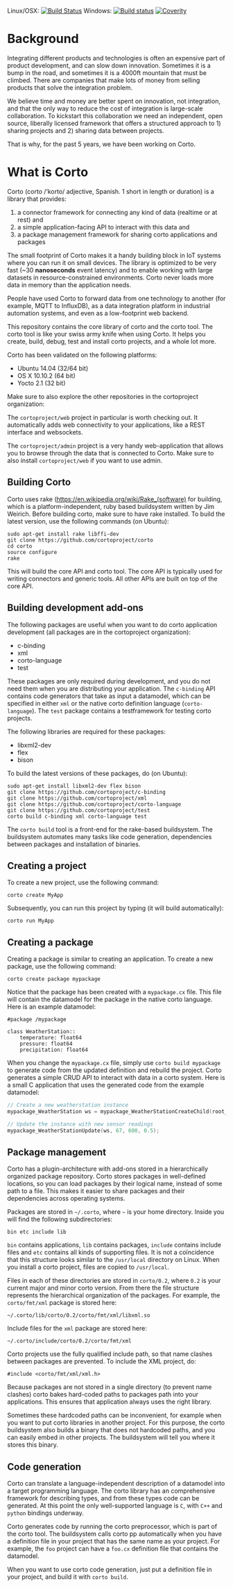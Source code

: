 Linux/OSX: [![Build Status](https://travis-ci.org/cortoproject/corto.svg?branch=master)](https://travis-ci.org/cortoproject/corto) Windows: [![Build status](https://ci.appveyor.com/api/projects/status/549itmv72ut0ia51?svg=true)](https://ci.appveyor.com/project/SanderMertens/corto) [![Coverity](https://scan.coverity.com/projects/3807/badge.svg)](https://scan.coverity.com/projects/3807)



# Background
Integrating different products and technologies is often an expensive part of product development, and can slow down innovation. Sometimes it is a bump in the road, and sometimes it is a 4000ft mountain that must be climbed. There are companies that make lots of money from selling products that solve the integration problem.

We believe time and money are better spent on innovation, not integration, and that the only way to reduce the cost of integration is large-scale collaboration. To kickstart this collaboration we need an independent, open source, liberally licensed framework that offers a structured approach to 1) sharing projects and 2) sharing data between projects.

That is why, for the past 5 years, we have been working on Corto.

# What is Corto
Corto (corto /‘korto/ adjective, Spanish. 1 short in length or duration) is a library that provides:

1. a connector framework for connecting any kind of data (realtime or at rest) and
2. a simple application-facing API to interact with this data and
3. a package management framework for sharing corto applications and packages

The small footprint of Corto makes it a handy building block in IoT systems where you can run it on small devices. The library is optimized to be very fast (~30 **nanoseconds** event latency) and to enable working with large datasets in resource-constrained environments. Corto never loads more data in memory than the application needs.

People have used Corto to forward data from one technology to another (for example, MQTT to InfluxDB), as a data integration platform in industrial automation systems, and even as a low-footprint web backend.

This repository contains the core library of corto and the corto tool. The corto tool is like your swiss army knife when using Corto. It helps you create, build, debug, test and install corto projects, and a whole lot more.

Corto has been validated on the following platforms:
 * Ubuntu 14.04 (32/64 bit)
 * OS X 10.10.2 (64 bit)
 * Yocto 2.1 (32 bit)

Make sure to also explore the other repositories in the cortoproject organization:

The `cortoproject/web` project in particular is worth checking out. It automatically adds web connectivity to your applications, like a REST interface and websockets.

The `cortoproject/admin` project is a very handy web-application that allows you to browse through the data that is connected to Corto. Make sure to also install `cortoproject/web` if you want to use admin.

## Building Corto
Corto uses rake (https://en.wikipedia.org/wiki/Rake_(software) for building, which is a platform-independent, ruby based buildsystem written by Jim Weirich. Before building corto, make sure to have rake installed. To build the latest version, use the following commands (on Ubuntu):
```
sudo apt-get install rake libffi-dev
git clone https://github.com/cortoproject/corto
cd corto
source configure
rake
```

This will build the core API and corto tool. The core API is typically used for writing connectors and generic tools. All other APIs are built on top of the core API.

## Building development add-ons
The following packages are useful when you want to do corto application development (all packages are in the cortoproject organization):
 * c-binding
 * xml
 * corto-language
 * test

These packages are only required during development, and you do not need them when you are distributing your application. The `c-binding` API contains code generators that take as input a datamodel, which can be specified in either `xml` or the native corto definition language (`corto-language`). The `test` package contains a testframework for testing corto projects.

The following libraries are required for these packages:
 * libxml2-dev
 * flex
 * bison

To build the latest versions of these packages, do (on Ubuntu):
```
sudo apt-get install libxml2-dev flex bison
git clone https://github.com/cortoproject/c-binding
git clone https://github.com/cortoproject/xml
git clone https://github.com/cortoproject/corto-language
git clone https://github.com/cortoproject/test
corto build c-binding xml corto-language test
```
The `corto build` tool is a front-end for the rake-based buildsystem. The buildsystem automates many tasks like code generation, dependencies between packages and installation of binaries.

## Creating a project
To create a new project, use the following command:
```
corto create MyApp
```
Subsequently, you can run this project by typing (it will build automatically):
```
corto run MyApp
```

## Creating a package
Creating a package is similar to creating an application. To create a new package, use the following command:
```
corto create package mypackage
```
Notice that the package has been created with a `mypackage.cx` file. This file will contain the datamodel for the package in the native corto language. Here is an example datamodel:
```
#package /mypackage

class WeatherStation::
    temperature: float64
    pressure: float64
    precipitation: float64
```
When you change the `mypackage.cx` file, simply use `corto build mypackage` to generate code from the updated definition and rebuild the project. Corto generates a simple CRUD API to interact with data in a corto system.  Here is a small C application that uses the generated code from the example datamodel:

```c
// Create a new weatherstation instance
mypackage_WeatherStation ws = mypackage_WeatherStationCreateChild(root_o, "ws", 65.0, 500.0, 0.5);

// Update the instance with new sensor readings
mypackage_WeatherStationUpdate(ws, 67, 600, 0.5);
```

## Package management
Corto has a plugin-architecture with add-ons stored in a hierarchically organized package repository. Corto stores packages in well-defined locations, so you can load packages by their logical name, instead of some path to a file. This makes it easier to share packages and their dependencies across operating systems.

Packages are stored in `~/.corto`, where `~` is your home directory. Inside you will find the following subdirectories:
```
bin etc include lib
```
`bin` contains applications, `lib` contains packages, `include` contains include files and `etc` contains all kinds of supporting files. It is not a coïncidence that this structure looks similar to the `/usr/local` directory on Linux. When you install a corto project, files are copied to `/usr/local`.

Files in each of these directories are stored in `corto/0.2`, where `0.2` is your current major and minor corto version. From there the file structure represents the hierarchical organization of the packages. For example, the `corto/fmt/xml` package is stored here:
```
~/.corto/lib/corto/0.2/corto/fmt/xml/libxml.so
```
Include files for the `xml` package are stored here:
```
~/.corto/include/corto/0.2/corto/fmt/xml
```
Corto projects use the fully qualified include path, so that name clashes between packages are prevented. To include the XML project, do:
```
#include <corto/fmt/xml/xml.h>
```
Because packages are not stored in a single directory (to prevent name clashes) corto bakes hard-coded paths to packages path into your applications. This ensures that application always uses the right library.

Sometimes these hardcoded paths can be inconvenient, for example when you want to put corto libraries in another project. For this purpose, the corto buildsystem also builds a binary that does not hardcoded paths, and you can easily embed in other projects. The buildsystem will tell you where it stores this binary.

## Code generation
Corto can translate a language-independent description of a datamodel into a target programming language. The corto library has an comprehensive framework for describing types, and from these types code can be generated. At this point the only well-supported language is `C`, with `C++` and `python` bindings underway.

Corto generates code by running the corto preprocessor, which is part of the corto tool. The buildsystem calls corto pp automatically when you have a definition file in your project that has the same name as your project. For example, the `foo` project can have a `foo.cx` definition file that contains the datamodel.

When you want to use corto code generation, just put a definition file in your project, and build it with `corto build`.
 
